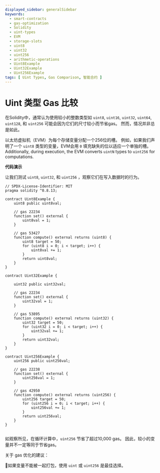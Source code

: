 ```yaml
---
displayed_sidebar: generalSidebar
keywords:
  - smart-contracts
  - gas-optimization
  - Solidity
  - uint-types
  - EVM
  - storage-slots
  - uint8
  - uint32
  - uint256
  - arithmetic-operations
  - Uint8Example
  - Uint32Example
  - Uint256Example
tags: [ Uint Types, Gas Comparison, 智能合约 ]
---
```


# Uint 类型 Gas 比较

在Solidity中，通常认为使用较小的整数类型如 `uint8`, `uint16`, `uint32`, `uint64`, `uint128`, 和 `uint256` 可能会因为它们的尺寸较小而节省gas。 然而，情况并非总是如此。

以太坊虚拟机（EVM）为每个存储变量分配一个256位的槽。 例如，如果我们声明了一个 `uint8` 类型的变量，EVM会用 `0` 填充缺失的位以适应一个单独的槽。 Additionally, during execution, the EVM converts `uintN` types to `uint256` for computations.

**代码演示**

让我们测试 `uint8`, `uint32`, 和 `uint256` ，观察它们在写入数据时的行为。

```solidity
// SPDX-License-Identifier: MIT
pragma solidity ^0.8.13;

contract Uint8Example {
    uint8 public uint8val;

    // gas 22234
    function set() external {
        uint8val = 1;
    }

    // gas 53427
    function compute() external returns (uint8) {
        uint8 target = 50;
        for (uint8 i = 0; i < target; i++) {
            uint8val += 1;
        }
        return uint8val;
    }
}

contract Uint32Example {

    uint32 public uint32val;

    // gas 22234
    function set() external {
        uint32val = 1;
    }

    // gas 53895
    function compute() external returns (uint32) {
        uint32 target = 50;
        for (uint32 i = 0; i < target; i++) {
            uint32val += 1;
        }
        return uint32val;
    }
}

contract Uint256Example {
    uint256 public uint256val;

    // gas 22238
    function set() external {
        uint256val = 1;
    }

    // gas 42950
    function compute() external returns (uint256) {
        uint256 target = 50;
        for (uint256 i = 0; i < target; i++) {
            uint256val += 1;
        }
        return uint256val;
    }
}


```

如观察所见，在循环计算中，`uint256` 节省了超过10,000 gas。 因此，较小的变量并不一定等同于节省gas。

关于 gas 优化的建议：

🌟如果变量不能被一起打包，使用 `uint` 或 `uint256` 是最佳选择。
